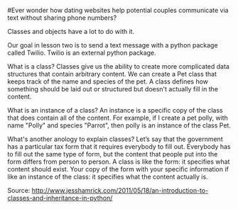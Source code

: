 #Ever wonder how dating websites help potential couples communicate via text without sharing phone numbers?

Classes and objects have a lot to do with it. 

Our goal in lesson two is to send a text message with a python package called Twilio. Twilio is an external python package. 

What is a class? Classes give us the ability to create more complicated data structures that contain arbitrary content. We can create a Pet class that keeps track of the name and species of the pet. A class defines how something should be laid out or structured but doesn't actually fill in the content.

What is an instance of a class?  An instance is a specific copy of the class that does contain all of the content. For example, if I create a pet polly, with name "Polly" and species "Parrot", then polly is an instance of the class Pet. 

What's another anology to explain classes? Let’s say that the government has a particular tax form that it requires everybody to fill out. Everybody has to fill out the same type of form, but the content that people put into the form differs from person to person. A class is like the form: it specifies what content should exist. Your copy of the form with your specific information if like an instance of the class: it specifies what the content actually is.

Source: http://www.jesshamrick.com/2011/05/18/an-introduction-to-classes-and-inheritance-in-python/